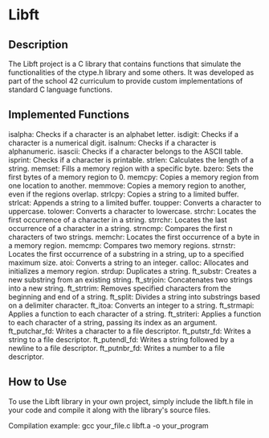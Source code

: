 # Libft
## Description
The Libft project is a C library that contains functions that simulate the functionalities of the ctype.h library and some others. It was developed as part of the school 42 curriculum to provide custom implementations of standard C language functions.

## Implemented Functions

  isalpha: Checks if a character is an alphabet letter.
  isdigit: Checks if a character is a numerical digit.
  isalnum: Checks if a character is alphanumeric.
  isascii: Checks if a character belongs to the ASCII table.
  isprint: Checks if a character is printable.
  strlen: Calculates the length of a string.
  memset: Fills a memory region with a specific byte.
  bzero: Sets the first bytes of a memory region to 0.
  memcpy: Copies a memory region from one location to another.
  memmove: Copies a memory region to another, even if the regions overlap.
  strlcpy: Copies a string to a limited buffer.
  strlcat: Appends a string to a limited buffer.
  toupper: Converts a character to uppercase.
  tolower: Converts a character to lowercase.
  strchr: Locates the first occurrence of a character in a string.
  strrchr: Locates the last occurrence of a character in a string.
  strncmp: Compares the first n characters of two strings.
  memchr: Locates the first occurrence of a byte in a memory region.
  memcmp: Compares two memory regions.
  strnstr: Locates the first occurrence of a substring in a string, up to a specified maximum size.
  atoi: Converts a string to an integer.
  calloc: Allocates and initializes a memory region.
  strdup: Duplicates a string.
  ft_substr: Creates a new substring from an existing string.
  ft_strjoin: Concatenates two strings into a new string.
  ft_strtrim: Removes specified characters from the beginning and end of a string.
  ft_split: Divides a string into substrings based on a delimiter character.
  ft_itoa: Converts an integer to a string.
  ft_strmapi: Applies a function to each character of a string.
  ft_striteri: Applies a function to each character of a string, passing its index as an argument.
  ft_putchar_fd: Writes a character to a file descriptor.
  ft_putstr_fd: Writes a string to a file descriptor.
  ft_putendl_fd: Writes a string followed by a newline to a file descriptor.
  ft_putnbr_fd: Writes a number to a file descriptor.

## How to Use
To use the Libft library in your own project, simply include the libft.h file in your code and compile it along with the library's source files.

Compilation example: gcc your_file.c libft.a -o your_program
